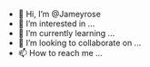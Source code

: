 - 👋 Hi, I’m @Jameyrose
- 👀 I’m interested in ...
- 🌱 I’m currently learning ...
- 💞️ I’m looking to collaborate on ...
- 📫 How to reach me ...

<!---
Jameyrose/Jameyrose is a ✨ special ✨ repository because its `README.md` (this file) appears on your GitHub profile.
You can click the Preview link to take a look at your changes.
--->
